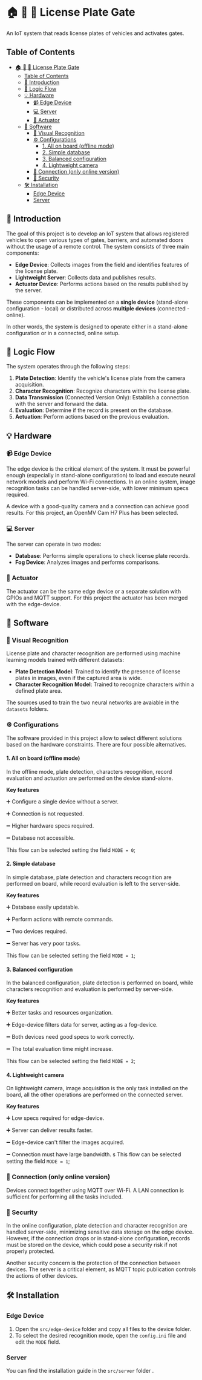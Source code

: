 # 🏠 🚧 🚗  License Plate Gate

An IoT system that reads license plates of vehicles and activates gates.

## Table of Contents

- [🏠 🚧 🚗  License Plate Gate](#----license-plate-gate)
  - [Table of Contents](#table-of-contents)
  - [📜 Introduction](#-introduction)
  - [🔄 Logic Flow](#-logic-flow)
  - [💡 Hardware](#-hardware)
    - [📹 Edge Device](#-edge-device)
    - [💻 Server](#-server)
    - [🦾 Actuator](#-actuator)
  - [📀 Software](#-software)
    - [🎯 Visual Recognition](#-visual-recognition)
    - [⚙️ Configurations](#️-configurations)
      - [1. All on board (offline mode)](#1-all-on-board-offline-mode)
      - [2. Simple database](#2-simple-database)
      - [3. Balanced configuration](#3-balanced-configuration)
      - [4. Lightweight camera](#4-lightweight-camera)
    - [🛜 Connection (only online version)](#-connection-only-online-version)
    - [🚨 Security](#-security)
  - [🛠 Installation](#-installation)
    - [Edge Device](#edge-device)
    - [Server](#server)


## 📜 Introduction

The goal of this project is to develop an IoT system that allows registered vehicles to open various types of gates, barriers, and automated doors without the usage of a remote control. The system consists of three main components:

- **Edge Device**: Collects images from the field and identifies features of the license plate.
- **Lightweight Server**: Collects data and publishes results.
- **Actuator Device**: Performs actions based on the results published by the server.

These components can be implemented on a **single device** (stand-alone configuration - local) or distributed across **multiple devices** (connected - online).

In other words, the system is designed to operate either in a stand-alone configuration or in a connected, online setup.

## 🔄 Logic Flow

The system operates through the following steps:

1. **Plate Detection**: Identify the vehicle's license plate from the camera acquisition.
2. **Character Recognition**: Recognize characters within the license plate.
3. **Data Transmission** (Connected Version Only): Establish a connection with the server and forward the data.
4. **Evaluation**: Determine if the record is present on the database.
5. **Actuation**: Perform actions based on the previous evaluation.

## 💡 Hardware

### 📹 Edge Device

The edge device is the critical element of the system. It must be powerful enough (expecially in stand-alone configuration) to load and execute neural network models and perform Wi-Fi connections. In an online system, image recognition tasks can be handled server-side, with lower minimum specs required.

A device with a good-quality camera and a connection can achieve good results. For this project, an OpenMV Cam H7 Plus has been selected.

### 💻 Server

The server can operate in two modes:

- **Database**: Performs simple operations to check license plate records.
- **Fog Device**: Analyzes images and performs comparisons.

### 🦾 Actuator

The actuator can be the same edge device or a separate solution with GPIOs and MQTT support. For this project the actuator has been merged with the edge-device.

## 📀 Software

### 🎯 Visual Recognition

License plate and character recognition are performed using machine learning models trained with different datasets:

- **Plate Detection Model**: Trained to identify the presence of license plates in images, even if the captured area is wide.
- **Character Recognition Model**: Trained to recognize characters within a defined plate area.

The sources used to train the two neural networks are avaiable in the `datasets` folders.

### ⚙️ Configurations

The software provided in this project allow to select different solutions based on the hardware constraints. There are four possible alternatives.

#### 1. All on board (offline mode)

In the offline mode, plate detection, characters recognition, record evaluation and actuation are performed on the device stand-alone.

**Key features**

➕ Configure a single device without a server.

➕ Connection is not requested.

➖ Higher hardware specs required.

➖ Database not accessible.

This flow can be selected setting the field `MODE = 0`;

#### 2. Simple database

In simple database, plate detection and characters recognition are performed on board, while record evaluation is left to the server-side.

**Key features**

➕ Database easily updatable.

➕ Perform actions with remote commands.

➖ Two devices required.

➖ Server has very poor tasks.

This flow can be selected setting the field `MODE = 1`;

#### 3. Balanced configuration

In the balanced configuration, plate detection is performed on board, while characters recognition and evaluation is performed by server-side.

**Key features**

➕ Better tasks and resources organization.

➕ Edge-device filters data for server, acting as a fog-device.

➖ Both devices need good specs to work correctly.

➖ The total evaluation time might increase.

This flow can be selected setting the field `MODE = 2`;

#### 4. Lightweight camera

On lightweight camera, image acquisition is the only task installed on the board, all the other operations are performed on the connected server.

**Key features**

➕ Low specs required for edge-device.

➕ Server can deliver results faster.

➖ Edge-device can't filter the images acquired.

➖ Connection must have large bandwidth.
s
This flow can be selected setting the field `MODE = 1`;

### 🛜 Connection (only online version)

Devices connect together using MQTT over Wi-Fi. A LAN connection is sufficient for performing all the tasks included.

### 🚨 Security

In the online configuration, plate detection and character recognition are handled server-side, minimizing sensitive data storage on the edge device. However, if the connection drops or in stand-alone configuration, records must be stored on the device, which could pose a security risk if not properly protected.

Another security concern is the protection of the connection between devices. The server is a critical element, as MQTT topic publication controls the actions of other devices.

## 🛠 Installation

### Edge Device

1. Open the `src/edge-device` folder and copy all files to the device folder.
2. To select the desired recognition mode, open the `config.ini` file and edit the `MODE` field. 
  
### Server

You can find the installation guide in the `src/server` folder .
